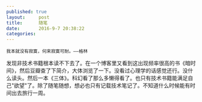```yaml
---
published: true
layout:     post
title:      随笔
date:       2016-9-7 20:38:22
categories:
---
```


`我本就没有寂寞，何来寂寞可耐。——格林`


发现非技术书籍根本读不下去了。在一个博客里又看到这出现频率很高的书《暗时间》，然后豆瓣查了下简介，大体浏览了一下。没看过心理学的话感觉还行。没什么读头。然后一本《三体》。科幻看了那么多懒得看了。也只有技术书籍能满足自己"欲望"了。除了随笔随想，想必也只有记载技术笔记了。不知道什么时候能有时间出去旅行一周。
